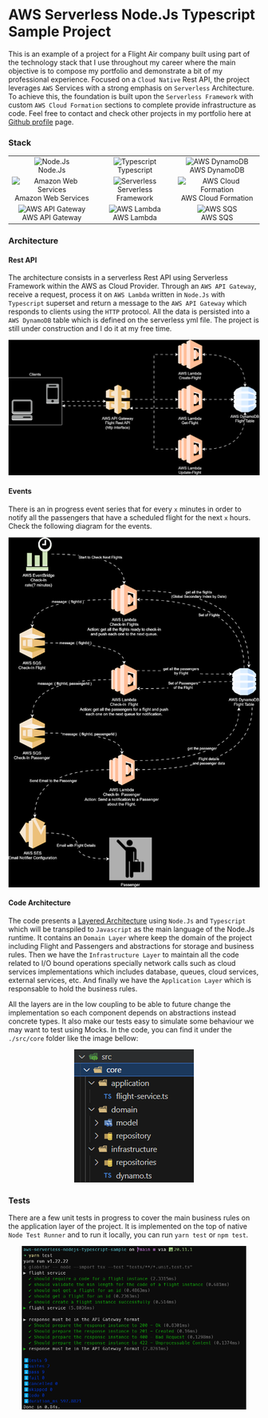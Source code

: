# AWS Serverless Node.Js Typescript Sample Project

This is an example of a project for a Flight Air company built using part of the technology stack that I use throughout my career where the main objective is to compose my portfolio and demonstrate a bit of my professional experience. Focused on a `Cloud Native` Rest API, the project leverages `AWS` Services with a strong emphasis on `Serverless` Architecture. To achieve this, the foundation is built upon the `Serverless Framework` with custom `AWS Cloud Formation` sections to complete provide infrastructure as code. Feel free to contact and check other projects in my portfolio here at [Github profile](https://github.com/felipeoriani) page.

### Stack

<table align=center border=0 width=100%>
  <tr>
    <td align=center valign=bottom><img src="https://upload.wikimedia.org/wikipedia/commons/d/d9/Node.js_logo.svg" alt="Node.Js" width=125 height="auto" /><br/>Node.Js</td>
    <td align=center valign=bottom><img src="https://upload.wikimedia.org/wikipedia/commons/4/4c/Typescript_logo_2020.svg" alt="Typescript" width=125 height="auto" /><br/>Typescript</td>    
    <td align=center valign=bottom><img src="https://cdn.worldvectorlogo.com/logos/aws-dynamodb.svg" alt="AWS DynamoDB" width=125 height="auto" /><br/>AWS DynamoDB</td>    
  </tr>
  <tr>
    <td align=center valign=bottom><img src="https://upload.wikimedia.org/wikipedia/commons/9/93/Amazon_Web_Services_Logo.svg" alt="Amazon Web Services" width=125 height="auto" /><br/>Amazon Web Services</td>
    <td align=center valign=bottom><img src="https://user-images.githubusercontent.com/2752551/30405068-a7733b34-989e-11e7-8f66-7badaf1373ed.png" alt="Serverless" width=125 height="auto" /><br/>Serverless Framework</td>
    <td align=center valign=bottom><img src="https://cdn.worldvectorlogo.com/logos/aws-cloudformation.svg" alt="AWS Cloud Formation" width=125 height="auto" /><br/>AWS Cloud Formation</td>
  </tr>
  <tr>
    <td align=center valign=bottom><img src="https://cdn.worldvectorlogo.com/logos/aws-api-gateway.svg" alt="AWS API Gateway" width=125 height="auto" /><br/>AWS API Gateway</td>
    <td align=center valign=bottom><img src="https://cdn.worldvectorlogo.com/logos/aws-lambda.svg" alt="AWS Lambda" width=125 height="auto" /><br/>AWS Lambda</td>    
    <td align=center valign=bottom><img src="https://cdn.worldvectorlogo.com/logos/aws-sqs.svg" alt="AWS SQS" width=125 height="auto" /><br/>AWS SQS</td>
  </tr>
</table>

### Architecture

#### Rest API

The architecture consists in a serverless Rest API using Serverless Framework within the AWS as Cloud Provider. Through an `AWS API Gateway`, receive a request, process it on `AWS Lambda` written in `Node.Js` with `Typescript` superset and return a message to the `AWS API Gateway` which responds to clients using the `HTTP` protocol. All the data is persisted into a `AWS DynamoDB` table which is defined on the serverless yml file. The project is still under construction and I do it at my free time.

<p align=center>
  <img src="docs/rest-api-diagram.svg" alt="Architecture Diagram for Flight Service" />
</p>

#### Events

There is an in progress event series that for every `x` minutes in order to notify all the passengers that have a scheduled flight for the next `x` hours. Check the following diagram for the events.

<p align=center>
  <img src="docs/events-diagram.svg" alt="Event Diagram for Flight Service" />
</p>

#### Code Architecture

The code presents a [Layered Architecture](https://www.oreilly.com/library/view/software-architecture-patterns/9781491971437/ch01.html) using `Node.Js` and `Typescript` which will be transpiled to `Javascript` as the main language of the Node.Js runtime. It contains an `Domain Layer` where keep the domain of the project including Flight and Passengers and abstractions for storage and business rules. Then we have the `Infrastructure Layer` to maintain all the code related to I/O bound operations specially network calls such as cloud services implementations which includes database, queues, cloud services, external services, etc. And finally we have the `Application Layer` which is responsable to hold the business rules.

All the layers are in the low coupling to be able to future change the implementation so each component depends on abstractions instead concrete types. It also make our tests easy to simulate some behaviour we may want to test using Mocks. In the code, you can find it under the `./src/core` folder like the image bellow:

<p align=center>
<img src="docs/code-architecture.png" />
</p>

### Tests

There are a few unit tests in progress to cover the main business rules on the application layer of the project. It is implemented on the top of native `Node Test Runner` and to run it locally, you can run `yarn test` or `npm test`.

<p align=center>
<img src="docs/test-results.png" width="450" />
</p>
